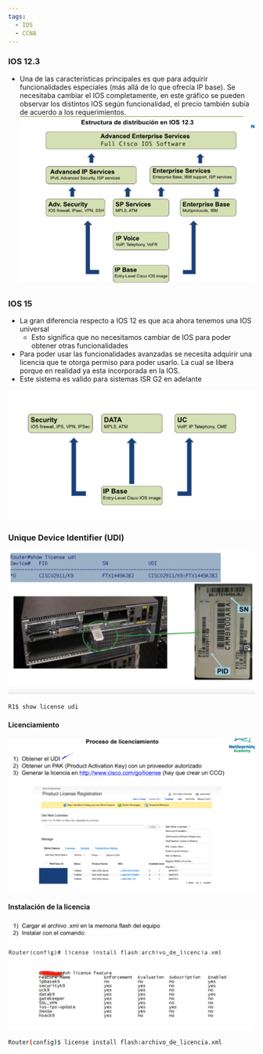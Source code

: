 ```yaml
---
tags:
  - IOS
  - CCNA
---
```


### IOS 12.3
- Una de las características principales es que para adquirir funcionalidades especiales (más allá de lo que ofrecía IP base). Se necesitaba cambiar el IOS completamente, en este gráfico se pueden observar los distintos IOS según funcionalidad, el precio también subía de acuerdo a los requerimientos.
![](_anexos_/Screenshot%20from%202024-01-02%2003-53-44.png)

### IOS 15
- La gran diferencia respecto a IOS 12 es que aca ahora tenemos una IOS universal
	- Esto significa que no necesitamos cambiar de IOS para poder obtener otras funcionalidades
- Para poder usar las funcionalidades avanzadas se necesita adquirir una licencia que te otorga permiso para poder usarlo. La cual se libera porque en realidad ya esta incorporada en la IOS. 
- Este sistema es valido para sistemas ISR G2 en adelante

![](_anexos_/Screenshot%20from%202024-01-02%2003-56-34.png)

### Unique Device Identifier (UDI)

![](_anexos_/Screenshot%20from%202024-01-02%2004-03-35.png)

``` bash
R1$ show license udi
```

#### Licenciamiento

![](_anexos_/Screenshot%20from%202024-01-02%2004-04-27.png)

#### Instalación de la licencia

![](_anexos_/Screenshot%20from%202024-01-02%2004-08-51.png)

``` bash 
Router(config)$ license install flash:archivo_de_licencia.xml
```